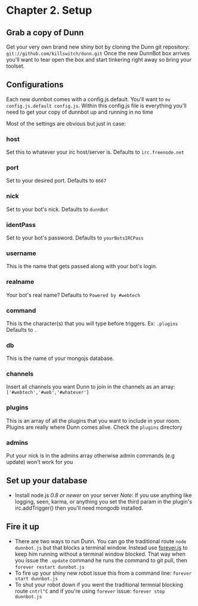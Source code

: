# Chapter 2. Setup
## Grab a copy of Dunn
Get your very own brand new shiny bot by cloning the Dunn git repository: `git://github.com/killswitch/dunn.git` Once the new DunnBot box arrives you'll want to tear open the box and start tinkering right away so bring your toolset. 

## Configurations
Each new dunnbot comes with a config.js.default. You'll want to `mv config.js.default config.js`.  Within this config.js file is everything you'll need to get your copy of dunnbot up and running in no time

Most of the settings are obvious but just in case:

### host
Set this to whatever your irc host/server is. Defaults to `irc.freenode.net`

### port
Set to your desired port. Defaults to `6667`

### nick
Set to your bot's nick. Defaults to `dunnBot`

### identPass
Set to your bot's password. Defaults to `yourBotsIRCPass`

### username
This is the name that gets passed along with your bot's login. 

### realname
Your bot's real name? Defaults to `Powered by #webtech`

### command
This is the character(s) that you will type before triggers. Ex: `.plugins` Defaults to `.`

### db
This is the name of your mongojs database.

### channels
Insert all channels you want Dunn to join in the channels as an array: `['#webtech','#web','#whatever']`

### plugins
This is an array of all the plugins that you want to include in your room.  Plugins are really where Dunn comes alive. Check the `plugins` directory

### admins
Put your nick is in the admins array otherwise admin commands (e.g update) won't work for you

## Set up your database
* Install node.js *0.8 or newer* on your server *Note*: If you use anything like logging, seen, karma, or anything you set the third param in the plugin's irc.addTrigger() then you'll need mongodb installed.

## Fire it up
* There are two ways to run Dunn. You can go the traditional route `node dunnbot.js` but that blocks a terminal window. Instead use [forever.js](https://github.com/nodejitsu/forever) to keep him running without a terminal window blocked. That way when you issue the `.update` command he runs the command to git pull, then `forever restart dunnbot.js`
* To fire up your shiny new robot issue this from a command line: `forever start dunnbot.js`
* To shut your robot down if you went the traditional termnial blocking route `cntrl^C` and if you're using `forever` issue: `forever stop dunnbot.js`
